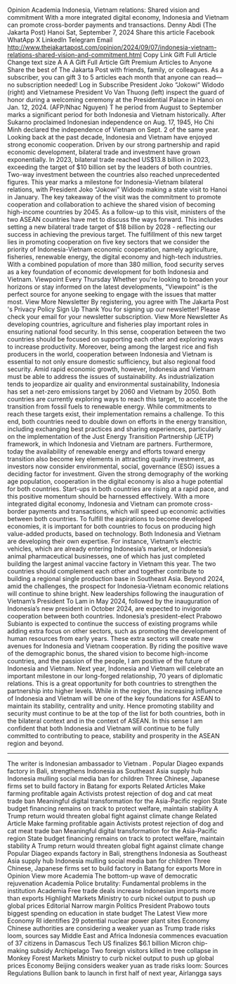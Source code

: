 # 

Opinion
Academia
Indonesia, Vietnam relations: Shared vision and commitment
With a more integrated digital economy, Indonesia and Vietnam can promote cross-border payments and transactions.
Denny Abdi
(The Jakarta Post)
Hanoi
Sat, September 7, 2024
Share this article
Facebook
WhatApp
X
LinkedIn
Telegram
Email
http://www.thejakartapost.com/opinion/2024/09/07/indonesia-vietnam-relations-shared-vision-and-commitment.html
Copy Link
Gift Full Article
Change text size
A
A
A
Gift Full Article
Gift Premium Articles
to Anyone
Share the best of The Jakarta Post with friends, family, or colleagues. As a subscriber, you can gift 3 to 5 articles each month that anyone can read—no subscription needed!
Log in
Subscribe
President Joko “Jokowi“ Widodo (right) and Vietnamese President Vo Van Thuong (left) inspect the guard of honor during a welcoming ceremony at the Presidential Palace in Hanoi on Jan. 12, 2024. (AFP/Nhac Nguyen)
T
he period from August to September marks a significant period for both Indonesia and Vietnam historically. After Sukarno proclaimed Indonesian independence on Aug. 17, 1945, Ho Chi Minh declared the independence of Vietnam on Sept. 2 of the same year.
Looking back at the past decade, Indonesia and Vietnam have enjoyed strong economic cooperation. Driven by our strong partnership and rapid economic development, bilateral trade and investment have grown exponentially. In 2023, bilateral trade reached US$13.8 billion in 2023, exceeding the target of $10 billion set by the leaders of both countries. Two-way investment between the countries also reached unprecedented figures.
This year marks a milestone for Indonesia-Vietnam bilateral relations, with President Joko “Jokowi” Widodo making a state visit to Hanoi in January. The key takeaway of the visit was the commitment to promote cooperation and collaboration to achieve the shared vision of becoming high-income countries by 2045.
As a follow-up to this visit, ministers of the two ASEAN countries have met to discuss the ways forward. This includes setting a new bilateral trade target of $18 billion by 2028 - reflecting our success in achieving the previous target.
The fulfillment of this new target lies in promoting cooperation on five key sectors that we consider the priority of Indonesia-Vietnam economic cooperation, namely agriculture, fisheries, renewable energy, the digital economy and high-tech industries.
With a combined population of more than 380 million, food security serves as a key foundation of economic development for both Indonesia and Vietnam.
Viewpoint
Every Thursday
Whether you're looking to broaden your horizons or stay informed on the latest developments, "Viewpoint" is the perfect source for anyone seeking to engage with the issues that matter most.
View More Newsletter
By registering, you agree with
The Jakarta Post
's
Privacy Policy
Sign Up
Thank You
for signing up our newsletter!
Please check your email for your newsletter subscription.
View More Newsletter
As developing countries, agriculture and fisheries play important roles in ensuring national food security. In this sense, cooperation between the two countries should be focused on supporting each other and exploring ways to increase productivity. Moreover, being among the largest rice and fish producers in the world, cooperation between Indonesia and Vietnam is essential to not only ensure domestic sufficiency, but also regional food security.
Amid rapid economic growth, however, Indonesia and Vietnam must be able to address the issues of sustainability.
As industrialization tends to jeopardize air quality and environmental sustainability, Indonesia has set a net-zero emissions target by 2060 and Vietnam by 2050. Both countries are currently exploring ways to reach this target, to accelerate the transition from fossil fuels to renewable energy.
While commitments to reach these targets exist, their implementation remains a challenge. To this end, both countries need to double down on efforts in the energy transition, including exchanging best practices and sharing experiences, particularly on the implementation of the Just Energy Transition Partnership (JETP) framework, in which Indonesia and Vietnam are partners.
Furthermore, today the availability of renewable energy and efforts toward energy transition also become key elements in attracting quality investment, as investors now consider environmental, social, governance (ESG) issues a deciding factor for investment.
Given the strong demography of the working age population, cooperation in the digital economy is also a huge potential for both countries. Start-ups in both countries are rising at a rapid pace, and this positive momentum should be harnessed effectively.
With a more integrated digital economy, Indonesia and Vietnam can promote cross-border payments and transactions, which will speed up economic activities between both countries.
To fulfill the aspirations to become developed economies, it is important for both countries to focus on producing high value-added products, based on technology. Both Indonesia and Vietnam are developing their own expertise.
For instance, Vietnam’s electric vehicles, which are already entering Indonesia’s market, or Indonesia’s animal pharmaceutical businesses, one of which has just completed building the largest animal vaccine factory in Vietnam this year. The two countries should complement each other and together contribute to building a regional single production base in Southeast Asia.
Beyond 2024, amid the challenges, the prospect for Indonesia-Vietnam economic relations will continue to shine bright. New leaderships following the inauguration of Vietnam’s President To Lam in May 2024, followed by the inauguration of Indonesia’s new president in October 2024, are expected to invigorate cooperation between both countries.
Indonesia’s president-elect
Prabowo Subianto
is expected to continue the success of existing programs while adding extra focus on other sectors, such as promoting the development of human resources from early years. These extra sectors will create new avenues for Indonesia and Vietnam cooperation.
By riding the positive wave of the demographic bonus, the shared vision to become high-income countries, and the passion of the people, I am positive of the future of Indonesia and Vietnam.
Next year, Indonesia and Vietnam will celebrate an important milestone in our long-forged relationship, 70 years of diplomatic relations. This is a great opportunity for both countries to strengthen the partnership into higher levels.
While in the region, the increasing influence of Indonesia and Vietnam will be one of the key foundations for ASEAN to maintain its stability, centrality and unity. Hence promoting stability and security must continue to be at the top of the list for both countries, both in the bilateral context and in the context of ASEAN.
In this sense I am confident that both Indonesia and Vietnam will continue to be fully committed to contributing to peace, stability and prosperity in the ASEAN region and beyond.
***
The writer is Indonesian ambassador to Vietnam
.
Popular
Diageo expands factory in Bali, strengthens Indonesia as Southeast Asia supply hub
Indonesia mulling social media ban for children
Three Chinese, Japanese firms set to build factory in Batang for exports
Related Articles
Make farming profitable again
Activists protest rejection of dog and cat meat trade ban
Meaningful digital transformation for the Asia-Pacific region
State budget financing remains on track to protect welfare, maintain stability
A Trump return would threaten global fight against climate change
Related Article
Make farming profitable again
Activists protest rejection of dog and cat meat trade ban
Meaningful digital transformation for the Asia-Pacific region
State budget financing remains on track to protect welfare, maintain stability
A Trump return would threaten global fight against climate change
Popular
Diageo expands factory in Bali, strengthens Indonesia as Southeast Asia supply hub
Indonesia mulling social media ban for children
Three Chinese, Japanese firms set to build factory in Batang for exports
More in Opinion
View more
Academia
The bottom-up wave of democratic rejuvenation
Academia
Police brutality: Fundamental problems in the institution
Academia
Free trade deals increase Indonesian imports more than exports
Highlight
Markets
Ministry to curb nickel output to push up global prices
Editorial
Narrow margin
Politics
President Prabowo touts biggest spending on education in state budget
The Latest
View more
Economy
RI identifies 29 potential nuclear power plant sites
Economy
Chinese authorities are considering a weaker yuan as Trump trade risks loom, sources say
Middle East and Africa
Indonesia commences evacuation of 37 citizens in Damascus
Tech
US finalizes $6.1 billion Micron chip-making subsidy
Archipelago
Two foreign visitors killed in tree collapse in Monkey Forest
Markets
Ministry to curb nickel output to push up global prices
Economy
Beijing considers weaker yuan as trade risks loom: Sources
Regulations
Bullion bank to launch in first half of next year, Airlangga says